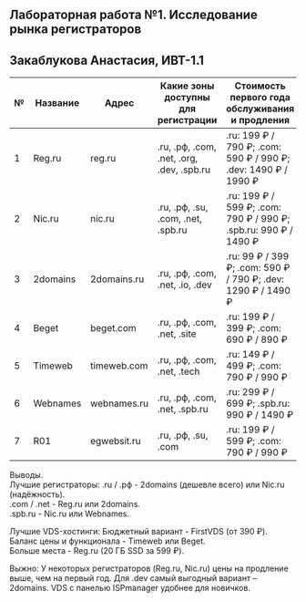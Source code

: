 ## Лабораторная работа №1. Исследование рынка регистраторов
## Закаблукова Анастасия, ИВТ-1.1

| № | Название | Адрес       | Какие зоны доступны для регистрации       | Стоимость первого года обслуживания и продления                  |
|---|----------|-------------|-------------------------------------------|------------------------------------------------------------------|
| 1 | Reg.ru   | reg.ru      | .ru, .рф, .com, .net, .org, .dev, .spb.ru | .ru: 199 ₽ / 790 ₽; .com: 590 ₽ / 990 ₽; .dev: 1490 ₽ / 1990 ₽   |
| 2 | Nic.ru   | nic.ru      | .ru, .рф, .su, .com, .net, .spb.ru        | .ru: 199 ₽ / 599 ₽; .com: 790 ₽ / 990 ₽; .spb.ru: 990 ₽ / 1490 ₽ |
| 3 | 2domains | 2domains.ru | .ru, .рф, .com, .net, .io, .dev           | .ru: 99 ₽ / 399 ₽; .com: 590 ₽ / 790 ₽; .dev: 1290 ₽ / 1490 ₽    |
| 4 | Beget    | beget.com   | .ru, .рф, .com, .net, .site               | .ru: 199 ₽ / 399 ₽; .com: 690 ₽ / 890 ₽                          |
| 5 | Timeweb  | timeweb.com | .ru, .рф, .com, .net, .tech               | .ru: 149 ₽ / 499 ₽; .com: 790 ₽ / 990 ₽                          |
| 6 | Webnames | webnames.ru | .ru, .рф, .com, .net, .spb.ru             | .ru: 299 ₽ / 699 ₽; .spb.ru: 990 ₽ / 1490 ₽                      |
| 7 | R01      | egwebsit.ru | .ru, .рф, .su, .com                       | .ru: 199 ₽ / 599 ₽; .com: 790 ₽ / 990 ₽                          |

Выводы.  
Лучшие регистраторы:
.ru / .рф - 2domains (дешевле всего) или Nic.ru (надёжность).  
.com / .net - Reg.ru или 2domains.  
.spb.ru - Nic.ru или Webnames.  

Лучшие VDS-хостинги:
Бюджетный вариант - FirstVDS (от 390 ₽).  
Баланс цены и функционала - Timeweb или Beget.  
Больше места - Reg.ru (20 ГБ SSD за 599 ₽).  

Выжно:
У некоторых регистраторов (Reg.ru, Nic.ru) цены на продление выше, чем на первый год. 
Для .dev самый выгодный вариант – 2domains.
VDS с панелью ISPmanager удобнее для новичков. 